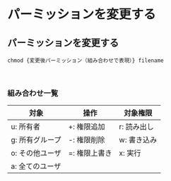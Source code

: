 # **パーミッションを変更する**
## **パーミッションを変更する**
```terminal
chmod {変更後パーミッション（組み合わせで表現）} filename
```
<br>

### **組み合わせ一覧**
|対象|操作|対象権限|
|----|----|----|
|u: 所有者|+: 権限追加|r: 読み出し|
|g: 所有グループ|-: 権限削除|w: 書き込み|
|o: その他ユーザ|=: 権限上書き|x: 実行|
|a: 全てのユーザ|||

